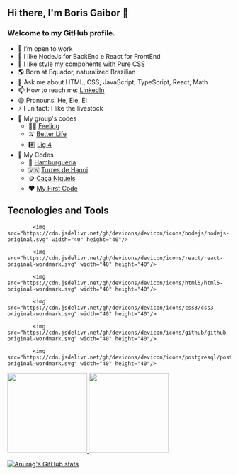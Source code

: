 ## Hi there, I'm Boris Gaibor 👋
### Welcome to my GitHub profile.

- 🔭 I’m open to work
- 🌱 I like NodeJs for BackEnd e React for FrontEnd
- 🎯 I like style my components with Pure CSS
- 🌎 Born at Equador, naturalized Brazilian
- 💬 Ask me about HTML, CSS, JavaScript, TypeScript, React, Math
- 📫 How to reach me: [LinkedIn](https://www.linkedin.com/in/borisgaibor/)
- 😄 Pronouns: He, Ele, Él
- ⚡ Fun fact: I like the livestock
- 💼 My group's codes
  - 🧘‍♀️ [Feeling](https://github.com/GuiCoutoSt/feeling.)
  - 🫒 [Better Life](https://github.com/danielmsatiro/better-life)
  - #️⃣ [Lig 4](https://github.com/Kenzie-Academy-Brasil-Developers/entrega-lig-4-sprint-5-gbmiranda1)
- 🤠 My Codes
  - 🍔 [Hamburgueria](https://github.com/HardBoris/HardBoris-Hamburgueria)
  - 🇻🇳 [Torres de Hanoi](https://github.com/Kenzie-Academy-Brasil-Developers/entrega-torre-de-hanoi-sprint-5-HardBoris)
  - 🪙 [Caça Niquels](https://github.com/Kenzie-Academy-Brasil-Developers/entrega-construa-um-jogo-de-azar-sprint-3-HardBoris)
  - ❤️ [My First Code](https://github.com/HardBoris/lanzamiento-de-dados)

## Tecnologies and Tools

            <img src="https://cdn.jsdelivr.net/gh/devicons/devicon/icons/nodejs/nodejs-original.svg" width="40" height="40"/>
            
            <img src="https://cdn.jsdelivr.net/gh/devicons/devicon/icons/react/react-original-wordmark.svg" width="40" height="40"/>
            
            <img src="https://cdn.jsdelivr.net/gh/devicons/devicon/icons/html5/html5-original-wordmark.svg" width="40" height="40"/>
            
            <img src="https://cdn.jsdelivr.net/gh/devicons/devicon/icons/css3/css3-original-wordmark.svg" width="40" height="40"/>
            
            <img src="https://cdn.jsdelivr.net/gh/devicons/devicon/icons/github/github-original-wordmark.svg" width="40" height="40"/>
          
            <img src="https://cdn.jsdelivr.net/gh/devicons/devicon/icons/postgresql/postgresql-original-wordmark.svg" width="40" height="40"/>
          
          
          
<div>
<a href="https://github.com/seu-usuário-aqui">
<img height="180em" src="https://github-readme-stats.vercel.app/api/top-langs/?username=seu-usuário-aqui&layout=compact&langs_count=7&theme=dracula"/>
<img height="180em" src="https://github-readme-stats.vercel.app/api?username=HardBoris&show_icons=true&theme=dracula&include_all_commits=true&count_private=true"/>
</div>          
          

[![Anurag's GitHub stats](https://github-readme-stats.vercel.app/api?username=HardBoris&show_icons=true&theme=blueberry)](https://github.com/anuraghazra/github-readme-stats)

